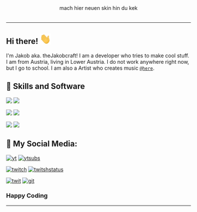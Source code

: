 <center>mach hier neuen skin hin du kek</center>

<br/>

***

## Hi there! <img src="https://github.com/jkampich1411/jkampich1411/blob/main/gif/wave.gif" class="wave" alt="wave-hello" width="30px">
I'm Jakob aka. theJakobcraft! I am a developer who tries to make cool stuff. I am from Austria, living in Lower Austria. I do not work anywhere right now, but I go to school. I am also a Artist who creates music [`@here`](https://open.spotify.com/artist/4HrpPCrSX7RWy5MOxSvHzy).

## 🔧 Skills and Software
[![](https://img.shields.io/badge/OS-Windows-informational?style=for-the-badge&logo=windows&logoColor=white&color=blue)](https://thejakobcraft.xyz)
[![](https://img.shields.io/badge/OS-Linux-informational?style=for-the-badge&logo=linux&logoColor=white&color=yellowgreen)](https://thejakobcraft.xyz)

[![](https://img.shields.io/badge/Editor-Visual_Studio_Code-informational?style=for-the-badge&logo=visual-studio-code&logoColor=white&color=blueviolet)](https://thejakobcraft.xyz)
[![](https://img.shields.io/badge/Code-JavaScript-informational?style=for-the-badge&logo=javascript&logoColor=white&color=yellow)](https://thejakobcraft.xyz)

[![](https://img.shields.io/badge/Shell-Bash-informational?style=for-the-badge&logo=gnu-bash&logoColor=white&color=success)](https://thejakobcraft.xyz)
[![](https://img.shields.io/badge/Shell-CMD-informational?style=for-the-badge&logo=gnu-bash&logoColor=white&color=blueviolet)](https://thejakobcraft.xyz)

## 📱 My Social Media:
[![yt](https://img.shields.io/badge/youtube-%23EE4831.svg?&style=for-the-badge&logo=youtube&logoColor=white)](https://youtube.com/thejakobcraft)
[![ytsubs](https://img.shields.io/youtube/channel/subscribers/UCByPPfZxufy_-vBIDzhnYVg?logo=youtube&style=for-the-badge)](https://youtube.com/thejakobcraft)

[![twitch](https://img.shields.io/badge/twitch-%2300acee.svg?&style=for-the-badge&logo=twitch&logoColor=white)](https://twitch.tv/thejakobcrafttv)
[![twitshstatus](https://img.shields.io/twitch/status/thejakobcraft?logo=twitch&style=for-the-badge)](https://twitch.tv/thejakobcrafttv)

[![twit](https://img.shields.io/badge/twitter-%2300acee.svg?&style=for-the-badge&logo=twitter&logoColor=white)](https://twitter.com/thejakobcraft)
[![git](https://img.shields.io/badge/github-%2324292e.svg?&style=for-the-badge&logo=github&logoColor=white)](https://github.com/thejakobcraft)

### Happy Coding
***

<!--
**jkampich1411/jkampich1411** is a ✨ _special_ ✨ repository because its `README.md` (this file) appears on your GitHub profile.
-->
